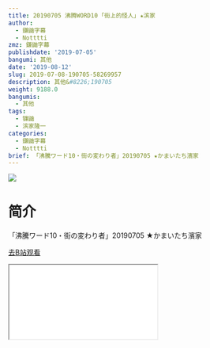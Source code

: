 ```yaml
---
title: 20190705 沸腾WORD10 ｢街上的怪人｣ ★滨家
author:
  - 鎌鼬字幕
  - Notttti
zmz: 鎌鼬字幕
publishdate: '2019-07-05'
bangumi: 其他
date: '2019-08-12'
slug: 2019-07-08-190705-58269957
description: 其他&#8226;190705
weight: 9188.0
bangumis:
  - 其他
tags:
  - 镰鼬
  - 滨家隆一
categories:
  - 鎌鼬字幕
  - Notttti
brief: 「沸騰ワード10・街の変わり者」20190705 ★かまいたち濱家
---
```

![](https://raw.githubusercontent.com/tcgriffith/owaraisite/master/static/tmpimg/40b8418f98f013135a4b44589db0f29043962614.jpg.480.jpg)
# 简介  
「沸騰ワード10・街の変わり者」20190705 ★かまいたち濱家  

[去B站观看](https://www.bilibili.com/video/av58269957/)
<div class ="resp-container"><iframe class="testiframe" src="//player.bilibili.com/player.html?aid=58269957"", scrolling="no", allowfullscreen="true" > </iframe></div> 
